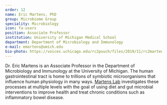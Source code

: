 ```yaml
---
order: 12
name: Eric Martens, PhD
group: Microbiome Group
speciality: Microbiology
icon: fa-users
position: Associate Professor
institution: University of Michigan Medical School
department: Department of Microbiology and Immunology
e-mail: emartens@umich.edu
bio-photo: https://voices.uchicago.edu/rc2pouch/files/2019/11/rc2martenss-e1573842268348.jpg
---
```


Dr. Eric Martens is an Associate Professor in the Department of Microbiology and Immunology at the University of Michigan. The human gastrointestinal tract is home to trillions of symbiotic microorganisms that influence human physiology in many ways. [Martens Lab](https://www.ericmartenslab.org/) investigates these processes at multiple levels with the goal of using diet and gut microbial interventions to improve health and treat chronic conditions such as inflammatory bowel disease.
